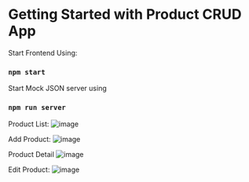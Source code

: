 # Getting Started with Product CRUD App

Start Frontend Using:
### `npm start`

Start Mock JSON server using
### `npm run server`

Product List:
![image](https://github.com/Abhishek07788/agentanalyticsai-assignment/assets/104199818/4a4e258c-0cb5-43e2-84c4-267993298d85)

Add Product:
![image](https://github.com/Abhishek07788/agentanalyticsai-assignment/assets/104199818/9caf0205-9895-4d6f-95d2-6d425a89b613)

Product Detail
![image](https://github.com/Abhishek07788/agentanalyticsai-assignment/assets/104199818/048b72c1-f713-4644-9fa6-ae3775eb9506)

Edit Product:
![image](https://github.com/Abhishek07788/agentanalyticsai-assignment/assets/104199818/b8a9b324-e55c-4df2-be3d-c58e0c12daf0)

